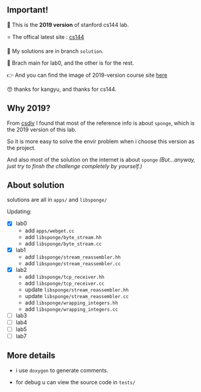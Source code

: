 ## Important!

📅 This is the **2019 version** of stanford cs144 lab.

⭐ The offical latest site : [cs144](https://cs144.github.io/)

🔎 My solutions are in branch `solution`.

🍪 Brach main for lab0, and the other is for the rest.

👉 And you can find the image of 2019-version course site [here](https://www.cnblogs.com/kangyupl/p/stanford_cs144_labs.html)

😙  thanks for kangyu, and thanks for cs144.

## Why 2019?

From [csdiy](https://csdiy.wiki/%E8%AE%A1%E7%AE%97%E6%9C%BA%E7%BD%91%E7%BB%9C/CS144/) I found that most of the reference info is about `sponge`, which is the 2019 version of this lab.

So it is more easy to solve the envir problem when i choose this version as the project.

And also most of the solution on the internet is about `sponge` _(But...anyway, just try to finsh the challenge completely by yourself.)_

## About solution

solutions are all in `apps/` and `libsponge/`

Updating:
- [x] lab0
  - add `apps/webget.cc`
  - add `libsponge/byte_stream.hh`
  - add `libsponge/byte_stream.cc`
- [x] lab1
  - add `libsponge/stream_reassembler.hh`
  - add `libsponge/stream_reassembler.cc`
- [x] lab2
  - add `libsponge/tcp_receiver.hh`
  - add `libsponge/tcp_receiver.cc`
  - update `libsponge/stream_reassembler.hh`
  - update `libsponge/stream_reassembler.cc`
  - add `libsponge/wrapping_integers.hh`
  - add `libsponge/wrapping_integers.cc`
- [ ] lab3
- [ ] lab4
- [ ] lab5
- [ ] lab7

## More details

- i use `doxygen` to generate comments.

- for debug u can view the source code in `tests/`
